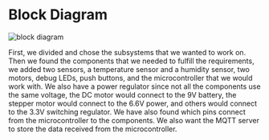 # Block Diagram
![block diagram](https://github.com/WhoWaWay/WhoWaWay.github.io/assets/156974895/61bf05b6-5f4c-4bfa-9ad9-9e9eb7db9ea4)


First, we divided and chose the subsystems that we wanted to work on. Then we found the components that we needed to fulfill the requirements, we added two sensors, a temperature sensor and a humidity sensor, two motors, debug LEDs, push buttons, and the microcontroller that we would work with. We also have a power regulator since not all the components use the same voltage, the DC motor would connect to the 9V battery, the stepper motor would connect to the 6.6V power, and others would connect to the 3.3V switching regulator. We have also found which pins connect from the microcontroller to the components. We also want the MQTT server to store the data received from the microcontroller.

